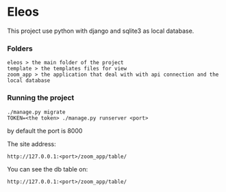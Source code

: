 # Eleos
This project use python with django and sqlite3 as local database.

### Folders
    eleos > the main folder of the project
    template > the templates files for view
    zoom_app > the application that deal with with api connection and the local database

### Running the project
```
./manage.py migrate
TOKEN=<the token> ./manage.py runserver <port>
```
by default the port is 8000

The site address:
```
http://127.0.0.1:<port>/zoom_app/table/
```

You can see the db table on:
```
http://127.0.0.1:<port>/zoom_app/table/
```
